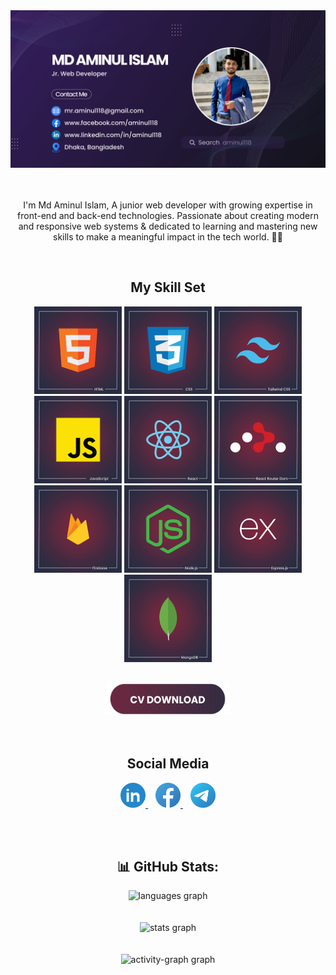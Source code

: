 <div align="center">
  <img height="auto" height="auto" src="https://github.com/aminul118/aminul118/blob/main/images/github-banner.jpg"  />
</div>
<br>
<br>

 <div align="center"> <p> I'm Md Aminul Islam, A junior web developer with growing expertise in front-end and back-end technologies. 
   Passionate about creating modern and responsive web systems & dedicated to learning and mastering new skills to make a meaningful impact in the tech world. 👨‍💻</p></div>  
<br>  


<h2 align="center">My Skill Set </h2> 
<p align="center">
  <img height="140" src="https://github.com/aminul118/aminul118/blob/main/images/html.png" height="40" alt="html5 logo"  />
  <img height="140" src="https://github.com/aminul118/aminul118/blob/main/images/css.png" height="40" alt="css3 logo"  />
  <img height="140" src="https://github.com/aminul118/aminul118/blob/main/images/tailwind-css.png" height="40" alt="tailwind-css logo"  />
  <img height="140" src="https://github.com/aminul118/aminul118/blob/main/images/java-script.png" height="40" alt="java-script logo"  />
  <img height="140 " src="https://github.com/aminul118/aminul118/blob/main/images/react.png" height="40" alt="react logo"  />
  <img height="140" src="https://github.com/aminul118/aminul118/blob/main/images/react-router-dom.png" height="40" alt="react-router-dom logo"  />
  <img height="140" src="https://github.com/aminul118/aminul118/blob/main/images/firebase.png" height="40" alt="firebase logo"  />
  <img height="140" src="https://github.com/aminul118/aminul118/blob/main/images/node-js.png" height="40" alt="node-js logo"  />
  <img height="140" src="https://github.com/aminul118/aminul118/blob/main/images/express-js.png" height="40" alt="express-js logo"  />
   <img height="140" src="https://github.com/aminul118/aminul118/blob/main/images/mongodb.png" height="40" alt="mongodb logo"  /> 
</p>
</br>

<!-- CV download button -->

<div align="center">
<a href="https://drive.google.com/file/d/1r9vn-V0T0ggA_jv7ehoUggTX8W6K2Sx1/view?usp=sharing" target="_blank">
    <img src="https://github.com/aminul118/aminul118/blob/main/images/cv-button.png" width="200" height="50" alt="CV button logo"/> </a>
</div>

<br>
<br>

<h2 align="center">Social Media </h2> 
<p align="center">
  <a href="https://www.linkedin.com/in/aminul118/" target="_blank">
    <img src="https://github.com/aminul118/aminul118/blob/main/images/linkedin.png" width="40" height="40" alt="linkedin logo"/> </a>
     <img  width="8"/>
 
  <a href="https://www.facebook.com/aminul118" target="_blank">
    <img src="https://github.com/aminul118/aminul118/blob/main/images/facebook.png" width="40" height="40" alt="facebook logo"/> </a>
     <img  width="8"/>
 
  <a href="https://t.me/aminul118" target="_blank">
    <img src="https://github.com/aminul118/aminul118/blob/main/images/telegram.png" width="40" height="40" alt="telegram logo"/>  </a>
    </p>



<br>
<br>
<div align="center">
  <h2>📊 GitHub Stats:</h2>
  <img src="https://github-readme-stats.vercel.app/api/top-langs?username=aminul118&locale=en&hide_title=false&layout=compact&card_width=320&langs_count=5&theme=dracula&hide_border=false&order=2" height="150" alt="languages graph" /> <br><br><br>
  <img src="https://github-readme-stats.vercel.app/api?username=aminul118&hide_title=false&hide_rank=false&show_icons=true&include_all_commits=true&count_private=true&disable_animations=false&theme=dracula&locale=en&hide_border=false&order=1" height="150" alt="stats graph" /> <br><br><br>
  <img src="https://github-readme-activity-graph.vercel.app/graph?username=aminul118&radius=16&theme=react&area=true&order=5" height="300" alt="activity-graph graph"  />
</div>

